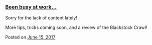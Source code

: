 
### [Been busy at work…](https://fazthebro.com/2017/06/19/been-busy-at-work/)

Sorry for the lack of content lately!

More tips, tricks coming soon, and a review of the Blackstock Crawl!

Posted on [June 15, 2017](https://fazthebro.com/2017/06/15/mong-of-the-week-2/)

